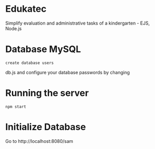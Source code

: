 # Edukatec
Simplify evaluation and administrative tasks of a kindergarten - EJS, Node.js
# Database MySQL
    create database users
db.js and configure your database passwords by changing
# Running the server
    npm start
# Initialize Database
Go to http://localhost:8080/sam